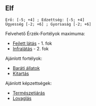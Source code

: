 ## Elf

```
Erő: [-5; +4] ; Edzettség: [-5; +4]
Ügyesség [-2; +6] ; Gyorsaság [-2; +6]
```

Felvehető Érzék-Fortélyok maximuma:
- [Fejlett látás](../fortelyok.erzekek/fejlett_latas.md) - 1. fok
- [Infralátás](../fortelyok.erzekek/infralatas.md) - 2. fok

Ajánlott fortélyok:
- [Baráti állatok](../fortelyok.altalanos/barati_allatok.md)
- [Kitartás](../fortelyok.altalanos/kitartas.md)

Ajánlott képzettségek:
- [Természetjárás](../kepzettsegek.szekunder/termeszetjaras.md)
- [Lovaglás](../kepzettsegek.szekunder/lovaglas.md)

<br />